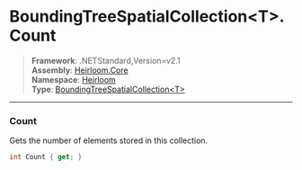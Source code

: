 # BoundingTreeSpatialCollection\<T>.Count

> **Framework**: .NETStandard,Version=v2.1  
> **Assembly**: [Heirloom.Core][0]  
> **Namespace**: [Heirloom][0]  
> **Type**: [BoundingTreeSpatialCollection\<T>][1]

--------------------------------------------------------------------------------

### Count

Gets the number of elements stored in this collection.

```cs
int Count { get; }
```

[0]: ../Heirloom.Core.md
[1]: Heirloom.BoundingTreeSpatialCollection[T].md
